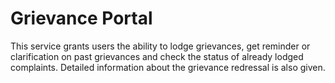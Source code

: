 # Grievance Portal

This service grants users the ability to lodge grievances, get reminder or clarification on past grievances and check the status of already lodged complaints. Detailed information about the grievance redressal is also given.
